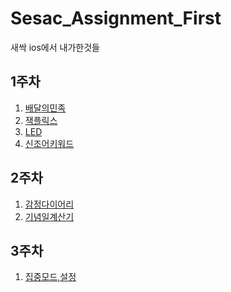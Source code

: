 # Sesac_Assignment_First
새싹 ios에서 내가한것들 

## 1주차
1. [배달의민족](https://github.com/WooseokJ/Sesac_Assignment_First/tree/main/delivery-practice/delivery-practice)<br>
2. [잭플릭스](https://github.com/WooseokJ/Sesac_Assignment_First/tree/main/MoviePractice/MoviePractice)<br>
3. [LED](https://github.com/WooseokJ/Sesac_Assignment_First/tree/main/LEDBoard/LEDBoard)
4. [신조어키워드](https://github.com/WooseokJ/Sesac_Assignment_First/tree/main/newlyCoinedWord/newlyCoinedWord)
## 2주차
1. [감정다이어리](https://github.com/WooseokJ/Sesac_Assignment_First/tree/main/EmotionDiary/EmotionDiary)<br>
2. [기념일계산기](https://github.com/WooseokJ/Sesac_Assignment_First/tree/main/AnniversaryCalc/AnniversaryCalc)<br>
## 3주차
1. [집중모드,설정](https://github.com/WooseokJ/Sesac_Assignment_First/tree/main/TrendMedia/TrendMedia)
